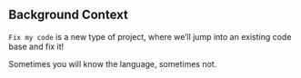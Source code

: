 ## Background Context
`Fix my code` is a new type of project, where we’ll jump into an existing code base and fix it!

Sometimes you will know the language, sometimes not.
